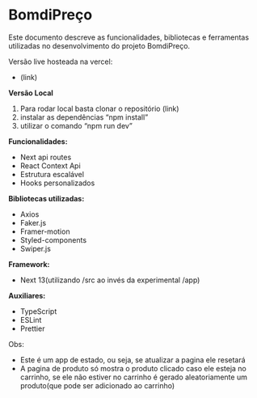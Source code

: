 # BomdiPreço

Este documento descreve as funcionalidades, bibliotecas e ferramentas utilizadas no desenvolvimento do projeto BomdiPreço.

Versão live hosteada na vercel:

- (link)

**Versão Local**

1. Para rodar local basta clonar o repositório (link)
2. instalar as dependências “npm install”
3. utilizar o comando “npm run dev”

**Funcionalidades:**

- Next api routes
- React Context Api
- Estrutura escalável
- Hooks personalizados

**Bibliotecas utilizadas:**

- Axios
- Faker.js
- Framer-motion
- Styled-components
- Swiper.js

**Framework:**

- Next 13(utilizando /src ao invés da experimental /app)

**Auxiliares:**

- TypeScript
- ESLint
- Prettier

Obs:

- Este é um app de estado, ou seja, se atualizar a pagina ele resetará
- A pagina de produto só mostra o produto clicado caso ele esteja no carrinho, se ele não estiver no carrinho é gerado aleatoriamente um produto(que pode ser adicionado ao carrinho)
